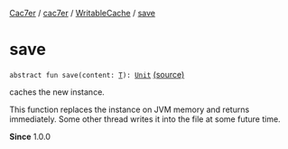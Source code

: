 [Cac7er](../../index.md) / [cac7er](../index.md) / [WritableCache](index.md) / [save](./save.md)

# save

`abstract fun save(content: `[`T`](index.md#T)`): `[`Unit`](https://kotlinlang.org/api/latest/jvm/stdlib/kotlin/-unit/index.html) [(source)](http://2wiqua.wcaokaze.com/gitbucket/wcaokaze/Cac7er/blob/master/src/main/java/cac7er/Cache.kt#L91)

caches the new instance.

This function replaces the instance on JVM memory and returns immediately.
Some other thread writes it into the file at some future time.

**Since**
1.0.0

